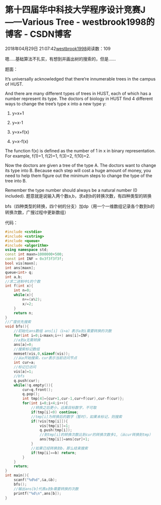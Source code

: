 # 第十四届华中科技大学程序设计竞赛J——Various Tree - westbrook1998的博客 - CSDN博客





2018年04月29日 21:07:42[westbrook1998](https://me.csdn.net/westbrook1998)阅读数：109








嗯…..基础算法不扎实，有想到并画出树的搜索的，但是……

题面：

> 
It’s universally acknowledged that there’re innumerable trees in the campus of HUST. 

  And there are many different types of trees in HUST, each of which has a number represent its type. The doctors of biology in HUST find 4 different ways to change the tree’s type x into a new type y: 

  1.    y=x+1 

  2.    y=x-1 

  3.    y=x+f(x) 

  4.    y=x-f(x) 

  The function f(x) is defined as the number of 1 in x in binary representation. For example, f(1)=1, f(2)=1, f(3)=2, f(10)=2. 

  Now the doctors are given a tree of the type A. The doctors want to change its type into B. Because each step will cost a huge amount of money, you need to help them figure out the minimum steps to change the type of the tree into B.  

  Remember the type number should always be a natural number (0 included).
题意就是说输入两个数a,b，求a到b的转换次数，有四种类型的转换 

bfs（四种类型的转换，四个树的分支）加dp（用一个一维数组记录各个数到b的转换次数，广搜过程中更新数组）

代码：

```cpp
#include <cstdio>
#include <cstring>
#include <queue>
#include <algorithm>
using namespace std;
const int maxn=1000000+500;
const int INF = 0x3f3f3f3f;
bool vis[maxn];
int ans[maxn];
queue<int> q;
int a,b;
//求二进制中1的个数
int f(int x){
    int n=0;
    while(x){
        n+=(x%2);
        x/=2;
    }
    return n;
}
//广度优先搜索
void bfs(){
    //初始化ans数组 ans[i]（i>a）表示a到i需要转换的次数
    for(int i=0;i<maxn;i++) ans[i]=INF;
    //a到a无需转换
    ans[a]=0;
    //搜索标记数组
    memset(vis,0,sizeof(vis));
    //从a开始搜索，cur表示当前访问节点
    int cur=a;
    //标记已访问
    vis[a]=1;
    //bfs
    q.push(cur);
    while(!q.empty()){
        cur=q.front();
        q.pop();
        int tmp[4]={cur+1,cur-1,cur+f(cur),cur-f(cur)};
        for(int i=0;i<4;i++){
            //转换之后更小，远离目标数字，不可取
            if(tmp[i]<0) continue;
            //tmp[i]为转换后的数字（暂时），如果未标记，则搜索
            if(!vis[tmp[i]]){
                vis[tmp[i]]=1;
                q.push(tmp[i]);
                //到tmp[i]的转换次数比到cur的转换次数多1,（从cur转换到tmp）
                ans[tmp[i]]=ans[cur]+1;
            }
            //如果已经转换到b，那么结束搜索
            if(tmp[i]==b) return;
        }
    }
    return;
}
int main(){
    scanf("%d%d",&a,&b);
    bfs();
    //输出ans[b]代表a到b需要转换的次数
    printf("%d\n",ans[b]);
}
```





